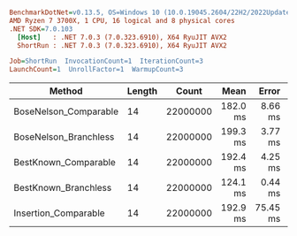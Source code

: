 ``` ini

BenchmarkDotNet=v0.13.5, OS=Windows 10 (10.0.19045.2604/22H2/2022Update)
AMD Ryzen 7 3700X, 1 CPU, 16 logical and 8 physical cores
.NET SDK=7.0.103
  [Host]   : .NET 7.0.3 (7.0.323.6910), X64 RyuJIT AVX2
  ShortRun : .NET 7.0.3 (7.0.323.6910), X64 RyuJIT AVX2

Job=ShortRun  InvocationCount=1  IterationCount=3  
LaunchCount=1  UnrollFactor=1  WarmupCount=3  

```
|                Method | Length |    Count |     Mean |    Error |  StdDev |
|---------------------- |------- |--------- |---------:|---------:|--------:|
| BoseNelson_Comparable |     14 | 22000000 | 182.0 ms |  8.66 ms | 0.47 ms |
| BoseNelson_Branchless |     14 | 22000000 | 199.3 ms |  3.77 ms | 0.21 ms |
|  BestKnown_Comparable |     14 | 22000000 | 192.4 ms |  4.25 ms | 0.23 ms |
|  BestKnown_Branchless |     14 | 22000000 | 124.1 ms |  0.44 ms | 0.02 ms |
|  Insertion_Comparable |     14 | 22000000 | 192.9 ms | 75.45 ms | 4.14 ms |
